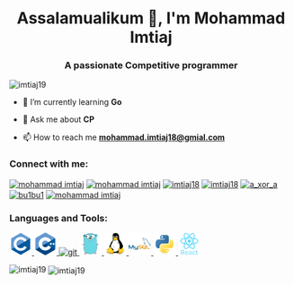 <h1 align="center">Assalamualikum 👋, I'm Mohammad Imtiaj</h1>
<h3 align="center">A passionate Competitive programmer</h3>

<p align="left"> <img src="https://komarev.com/ghpvc/?username=imtiaj19&label=Profile%20views&color=0e75b6&style=flat" alt="imtiaj19" /> </p>

- 🌱 I’m currently learning **Go**

- 💬 Ask me about **CP**

- 📫 How to reach me **mohammad.imtiaj18@gmial.com**

<h3 align="left">Connect with me:</h3>
<p align="left">
<a href="https://linkedin.com/in/mohammad imtiaj" target="blank"><img align="center" src="https://raw.githubusercontent.com/rahuldkjain/github-profile-readme-generator/master/src/images/icons/Social/linked-in-alt.svg" alt="mohammad imtiaj" height="30" width="40" /></a>
<a href="https://fb.com/mohammad imtiaj" target="blank"><img align="center" src="https://raw.githubusercontent.com/rahuldkjain/github-profile-readme-generator/master/src/images/icons/Social/facebook.svg" alt="mohammad imtiaj" height="30" width="40" /></a>
<a href="https://www.codechef.com/users/imtiaj18" target="blank"><img align="center" src="https://cdn.jsdelivr.net/npm/simple-icons@3.1.0/icons/codechef.svg" alt="imtiaj18" height="30" width="40" /></a>
<a href="https://www.hackerrank.com/imtiaj18" target="blank"><img align="center" src="https://raw.githubusercontent.com/rahuldkjain/github-profile-readme-generator/master/src/images/icons/Social/hackerrank.svg" alt="imtiaj18" height="30" width="40" /></a>
<a href="https://codeforces.com/profile/a_xor_a" target="blank"><img align="center" src="https://raw.githubusercontent.com/rahuldkjain/github-profile-readme-generator/master/src/images/icons/Social/codeforces.svg" alt="a_xor_a" height="30" width="40" /></a>
<a href="https://www.leetcode.com/bu1bu1" target="blank"><img align="center" src="https://raw.githubusercontent.com/rahuldkjain/github-profile-readme-generator/master/src/images/icons/Social/leet-code.svg" alt="bu1bu1" height="30" width="40" /></a>
<a href="https://www.hackerearth.com/mohammad imtiaj" target="blank"><img align="center" src="https://raw.githubusercontent.com/rahuldkjain/github-profile-readme-generator/master/src/images/icons/Social/hackerearth.svg" alt="mohammad imtiaj" height="30" width="40" /></a>
</p>

<h3 align="left">Languages and Tools:</h3>
<p align="left"> <a href="https://www.cprogramming.com/" target="_blank" rel="noreferrer"> <img src="https://raw.githubusercontent.com/devicons/devicon/master/icons/c/c-original.svg" alt="c" width="40" height="40"/> </a> <a href="https://www.w3schools.com/cpp/" target="_blank" rel="noreferrer"> <img src="https://raw.githubusercontent.com/devicons/devicon/master/icons/cplusplus/cplusplus-original.svg" alt="cplusplus" width="40" height="40"/> </a> <a href="https://git-scm.com/" target="_blank" rel="noreferrer"> <img src="https://www.vectorlogo.zone/logos/git-scm/git-scm-icon.svg" alt="git" width="40" height="40"/> </a> <a href="https://golang.org" target="_blank" rel="noreferrer"> <img src="https://raw.githubusercontent.com/devicons/devicon/master/icons/go/go-original.svg" alt="go" width="40" height="40"/> </a> <a href="https://www.linux.org/" target="_blank" rel="noreferrer"> <img src="https://raw.githubusercontent.com/devicons/devicon/master/icons/linux/linux-original.svg" alt="linux" width="40" height="40"/> </a> <a href="https://www.mysql.com/" target="_blank" rel="noreferrer"> <img src="https://raw.githubusercontent.com/devicons/devicon/master/icons/mysql/mysql-original-wordmark.svg" alt="mysql" width="40" height="40"/> </a> <a href="https://www.python.org" target="_blank" rel="noreferrer"> <img src="https://raw.githubusercontent.com/devicons/devicon/master/icons/python/python-original.svg" alt="python" width="40" height="40"/> </a> <a href="https://reactjs.org/" target="_blank" rel="noreferrer"> <img src="https://raw.githubusercontent.com/devicons/devicon/master/icons/react/react-original-wordmark.svg" alt="react" width="40" height="40"/> </a> </p>

<p><img align="left" src="https://github-readme-stats.vercel.app/api/top-langs?username=imtiaj19&show_icons=true&locale=en&layout=compact" alt="imtiaj19" /></p>

<p>&nbsp;<img align="center" src="https://github-readme-stats.vercel.app/api?username=imtiaj19&show_icons=true&locale=en" alt="imtiaj19" /></p>
